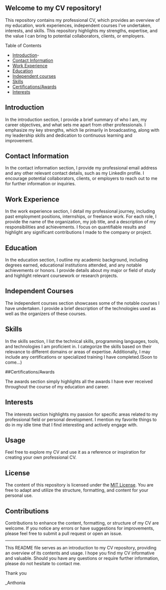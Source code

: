 ## Welcome to my CV repository!

This repository contains my professional CV, which provides an overview of my education, 
work experiences, independent courses I've undertaken, interests, and skills. 
This repository highlights my strengths, expertise, and 
the value I can bring to potential collaborators, clients, or employers.

Table of Contents

- [Introduction](#introduction)-
- [Contact Information](#contact-information)
- [Work Experience](#work-experience)
- [Education](#education)
- [Independent courses](#courses)
- [Skills](#skills)
- [Certifications/Awards](#awards)
- [Interests](#interests)

## Introduction

In the introduction section, I provide a brief summary of who I am, my career objectives, 
and what sets me apart from other professionals. I emphasize my key strengths, which lie primarily in broadcasting, along with my
leadership skills and dedication to continuous learning and improvement.

## Contact Information

In the contact information section, I provide my professional email address and
any other relevant contact details, such as my LinkedIn profile. 
I encourage potential collaborators, clients, or employers to reach out to me for further information or inquiries.

## Work Experience

In the work experience section, I detail my professional journey, including past employment positions, 
internships, or freelance work. For each role, I provide the name of the organization, my job title,
and a description of my responsibilities and achievements. I focus on quantifiable results and highlight any significant contributions
I made to the company or project.

## Education

In the education section, I outline my academic background, 
including degrees earned, educational institutions attended, and any notable achievements or honors.
I provide details about my major or field of study and highlight relevant coursework or research projects.

## Independent Courses

The independent courses section showcases some of the notable courses I have undertaken. 
I provide a brief description of the technologies used as well as the organizers of these courses.

## Skills

In the skills section, I list the technical skills, programming languages, tools, and technologies I am proficient in. 
I categorize the skills based on their relevance to different domains or areas of expertise. 
Additionally, I may include any certifications or specialized training I have completed.(Soon to come...)

##Certifications/Awards

The awards section simply highlights all the awards I have ever received throughout the course of my education and career.

## Interests

The interests section highlights my passion for specific areas related to my professional field or personal development.
I mention my favorite things to do in my idle time that I find interesting and actively engage with.

## Usage

Feel free to explore my CV and use it as a reference or inspiration for creating your own professional CV.

## License

The content of this repository is licensed under the [MIT License](LICENSE.md). 
You are free to adapt and utilize the structure, formatting, and content for your personal use.

## Contributions

Contributions to enhance the content, formatting, or structure of my CV are welcome. 
If you notice any errors or have suggestions for improvements, please feel free to submit a pull request or open an issue.

---

This README file serves as an introduction to my CV repository, providing an overview of its contents and usage. 
I hope you find my CV informative and valuable. Should you have any questions or require further information, 
please do not hesitate to contact me.

Thank you

_Anthonia
